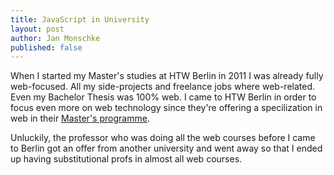 ```yaml
---
title: JavaScript in University
layout: post
author: Jan Monschke
published: false
---
```


When I started my Master's studies at HTW Berlin in 2011 I was already fully web-focused. All my side-projects and freelance jobs where web-related. Even my Bachelor Thesis was 100% web.
I came to HTW Berlin in order to focus even more on web technology since they're offering a specilization in web in their [Master's programme](http://htw-berlin.de).

Unluckily, the professor who was doing all the web courses before I came to Berlin got an offer from another university and went away so that I ended up having substitutional profs in almost all web courses.